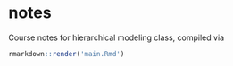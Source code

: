 # notes
Course notes for hierarchical modeling class, compiled via

```r
rmarkdown::render('main.Rmd')
```
